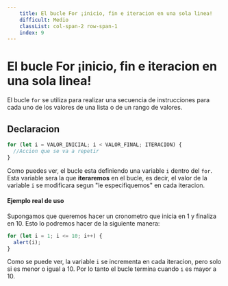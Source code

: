 ```yaml
---
    title: El bucle For ¡inicio, fin e iteracion en una sola linea!
    difficult: Medio
    classList: col-span-2 row-span-1
    index: 9
---
```


# El bucle For ¡inicio, fin e iteracion en una sola linea!

El bucle `for` se utiliza para realizar una secuencia de instrucciones para cada uno de los valores de una lista o de un rango de valores.

## Declaracion

```js
for (let i = VALOR_INICIAL; i < VALOR_FINAL; ITERACION) {
  //Accion que se va a repetir
}
```

Como puedes ver, el bucle esta definiendo una variable `i` dentro del `for`. Esta variable sera la que **iteraremos** en el bucle, es decir, el valor de la variable `i` se modificara segun "le especifiquemos" en cada iteracion.

#### Ejemplo real de uso

Supongamos que queremos hacer un cronometro que inicia en 1 y finaliza en 10. Esto lo podremos hacer de la siguiente manera:

```js
for (let i = 1; i <= 10; i++) {
  alert(i);
}
```

Como se puede ver, la variable `i` se incrementa en cada iteracion, pero solo si es menor o igual a 10. Por lo tanto el bucle termina cuando `i` es mayor a 10.
